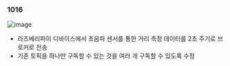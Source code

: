 ### 1016

![image](https://github.com/Hongyoosung/Metaverse_for_IoT/assets/101240036/1289376a-3b80-4842-b340-c7941b084f42)
- 라즈베리파이 디바이스에서 초음파 센서를 통한 거리 측정 데이터를 2초 주기로 브로커로 전송
- 기존 토픽을 하나만 구독할 수 있는 것을 여러 개 구독할 수 있도록 수정

